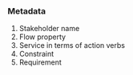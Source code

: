 ### Metadata

1. Stakeholder name
2. Flow property
3. Service in terms of action verbs
4. Constraint
5. Requirement 
